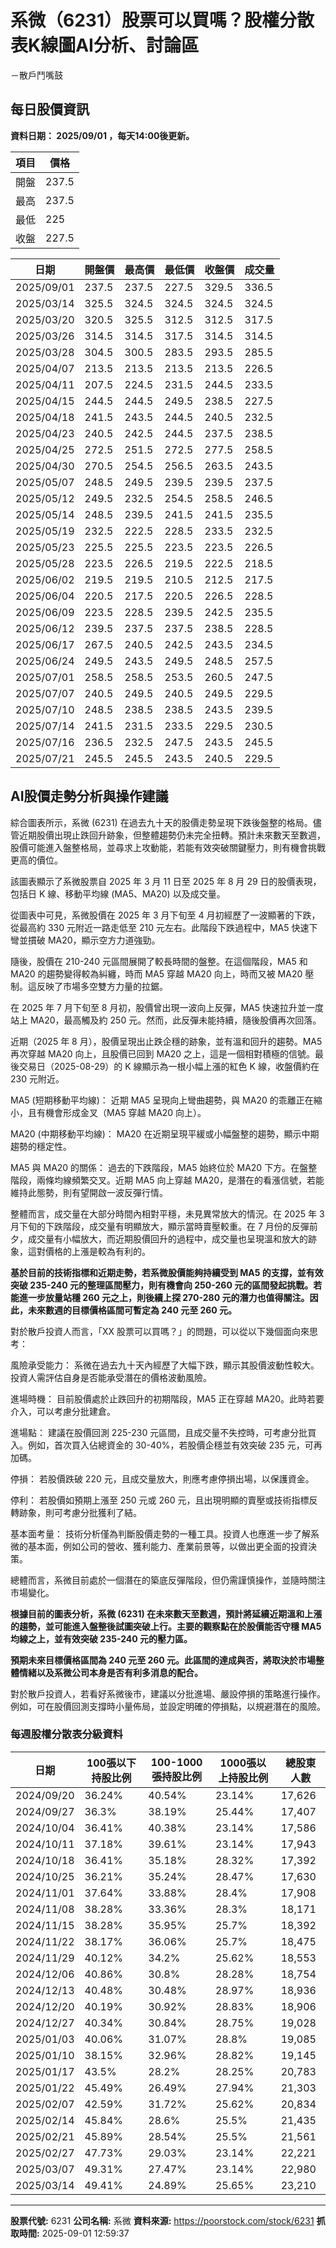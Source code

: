 # 系微（6231）股票可以買嗎？股權分散表K線圖AI分析、討論區
－散戶鬥嘴鼓

## 每日股價資訊

**資料日期： 2025/09/01 ，每天14:00後更新。**

| 項目 | 價格 |
|------|------|
| 開盤 | 237.5 |
| 最高 | 237.5 |
| 最低 | 225 |
| 收盤 | 227.5 |

| 日期 | 開盤價 | 最高價 | 最低價 | 收盤價 | 成交量 |
|------|--------|--------|--------|--------|--------|
| 2025/09/01 | 237.5 | 237.5 | 227.5 | 329.5 | 336.5 |
| 2025/03/14 | 325.5 | 324.5 | 324.5 | 324.5 | 324.5 |
| 2025/03/20 | 320.5 | 325.5 | 312.5 | 312.5 | 317.5 |
| 2025/03/26 | 314.5 | 314.5 | 317.5 | 314.5 | 314.5 |
| 2025/03/28 | 304.5 | 300.5 | 283.5 | 293.5 | 285.5 |
| 2025/04/07 | 213.5 | 213.5 | 213.5 | 213.5 | 226.5 |
| 2025/04/11 | 207.5 | 224.5 | 231.5 | 244.5 | 233.5 |
| 2025/04/15 | 244.5 | 244.5 | 249.5 | 238.5 | 227.5 |
| 2025/04/18 | 241.5 | 243.5 | 244.5 | 240.5 | 232.5 |
| 2025/04/23 | 240.5 | 242.5 | 244.5 | 237.5 | 238.5 |
| 2025/04/25 | 272.5 | 251.5 | 272.5 | 277.5 | 258.5 |
| 2025/04/30 | 270.5 | 254.5 | 256.5 | 263.5 | 243.5 |
| 2025/05/07 | 248.5 | 249.5 | 239.5 | 239.5 | 237.5 |
| 2025/05/12 | 249.5 | 232.5 | 254.5 | 258.5 | 246.5 |
| 2025/05/14 | 248.5 | 239.5 | 241.5 | 241.5 | 235.5 |
| 2025/05/19 | 232.5 | 222.5 | 228.5 | 233.5 | 232.5 |
| 2025/05/23 | 225.5 | 225.5 | 223.5 | 223.5 | 226.5 |
| 2025/05/28 | 223.5 | 226.5 | 219.5 | 222.5 | 218.5 |
| 2025/06/02 | 219.5 | 219.5 | 210.5 | 212.5 | 217.5 |
| 2025/06/04 | 220.5 | 217.5 | 220.5 | 226.5 | 228.5 |
| 2025/06/09 | 223.5 | 228.5 | 239.5 | 242.5 | 235.5 |
| 2025/06/12 | 239.5 | 237.5 | 237.5 | 238.5 | 228.5 |
| 2025/06/17 | 267.5 | 240.5 | 242.5 | 243.5 | 234.5 |
| 2025/06/24 | 249.5 | 243.5 | 249.5 | 248.5 | 257.5 |
| 2025/07/01 | 258.5 | 258.5 | 253.5 | 260.5 | 247.5 |
| 2025/07/07 | 240.5 | 249.5 | 240.5 | 249.5 | 229.5 |
| 2025/07/10 | 248.5 | 238.5 | 238.5 | 243.5 | 239.5 |
| 2025/07/14 | 241.5 | 231.5 | 233.5 | 229.5 | 230.5 |
| 2025/07/16 | 236.5 | 232.5 | 247.5 | 243.5 | 245.5 |
| 2025/07/21 | 245.5 | 245.5 | 243.5 | 240.5 | 229.5 |

## AI股價走勢分析與操作建議

綜合圖表所示，系微 (6231) 在過去九十天的股價走勢呈現下跌後盤整的格局。儘管近期股價出現止跌回升跡象，但整體趨勢仍未完全扭轉。預計未來數天至數週，股價可能進入盤整格局，並尋求上攻動能，若能有效突破關鍵壓力，則有機會挑戰更高的價位。

該圖表顯示了系微股票自 2025 年 3 月 11 日至 2025 年 8 月 29 日的股價表現，包括日 K 線、移動平均線 (MA5、MA20) 以及成交量。

從圖表中可見，系微股價在 2025 年 3 月下旬至 4 月初經歷了一波顯著的下跌，從最高約 330 元附近一路走低至 210 元左右。此階段下跌過程中，MA5 快速下彎並摜破 MA20，顯示空方力道強勁。

隨後，股價在 210-240 元區間展開了較長時間的盤整。在這個階段，MA5 和 MA20 的趨勢變得較為糾纏，時而 MA5 穿越 MA20 向上，時而又被 MA20 壓制。這反映了市場多空雙方力量的拉鋸。

在 2025 年 7 月下旬至 8 月初，股價曾出現一波向上反彈，MA5 快速拉升並一度站上 MA20，最高觸及約 250 元。然而，此反彈未能持續，隨後股價再次回落。

近期（2025 年 8 月），股價呈現出止跌企穩的跡象，並有溫和回升的趨勢。MA5 再次穿越 MA20 向上，且股價已回到 MA20 之上，這是一個相對積極的信號。最後交易日（2025-08-29）的 K 線顯示為一根小幅上漲的紅色 K 線，收盤價約在 230 元附近。

MA5 (短期移動平均線)： 近期 MA5 呈現向上彎曲趨勢，與 MA20 的乖離正在縮小，且有機會形成金叉（MA5 穿越 MA20 向上）。

MA20 (中期移動平均線)： MA20 在近期呈現平緩或小幅盤整的趨勢，顯示中期趨勢的穩定性。

MA5 與 MA20 的關係： 過去的下跌階段，MA5 始終位於 MA20 下方。在盤整階段，兩條均線頻繁交叉。近期 MA5 向上穿越 MA20，是潛在的看漲信號，若能維持此態勢，則有望開啟一波反彈行情。

整體而言，成交量在大部分時間內相對平穩，未見異常放大的情況。在 2025 年 3 月下旬的下跌階段，成交量有明顯放大，顯示當時賣壓較重。在 7 月份的反彈前夕，成交量有小幅放大，而近期股價回升的過程中，成交量也呈現溫和放大的跡象，這對價格的上漲是較為有利的。

**基於目前的技術指標和近期走勢，若系微股價能夠持續受到 MA5 的支撐，並有效突破 235-240 元的整理區間壓力，則有機會向 250-260 元的區間發起挑戰。若能進一步放量站穩 260 元之上，則後續上探 270-280 元的潛力也值得關注。因此，未來數週的目標價格區間可暫定為 240 元至 260 元。**

對於散戶投資人而言，「XX 股票可以買嗎？」的問題，可以從以下幾個面向來思考：

風險承受能力： 系微在過去九十天內經歷了大幅下跌，顯示其股價波動性較大。投資人需評估自身是否能承受潛在的價格波動風險。

進場時機： 目前股價處於止跌回升的初期階段，MA5 正在穿越 MA20。此時若要介入，可以考慮分批建倉。

進場點： 建議在股價回測 225-230 元區間，且成交量不失控時，可考慮分批買入。例如，首次買入佔總資金的 30-40%，若股價企穩並有效突破 235 元，可再加碼。

停損： 若股價跌破 220 元，且成交量放大，則應考慮停損出場，以保護資金。

停利： 若股價如預期上漲至 250 元或 260 元，且出現明顯的賣壓或技術指標反轉跡象，則可考慮分批獲利了結。

基本面考量： 技術分析僅為判斷股價走勢的一種工具。投資人也應進一步了解系微的基本面，例如公司的營收、獲利能力、產業前景等，以做出更全面的投資決策。

總體而言，系微目前處於一個潛在的築底反彈階段，但仍需謹慎操作，並隨時關注市場變化。

**根據目前的圖表分析，系微 (6231) 在未來數天至數週，預計將延續近期溫和上漲的趨勢，並可能進入盤整後試圖突破上行。主要的觀察點在於股價能否守穩 MA5 均線之上，並有效突破 235-240 元的壓力區。**

**預期未來目標價格區間為 240 元至 260 元。此區間的達成與否，將取決於市場整體情緒以及系微公司本身是否有利多消息的配合。**

對於散戶投資人，若看好系微後市，建議以分批進場、嚴設停損的策略進行操作。例如，可在股價回測支撐時小量佈局，並設定明確的停損點，以規避潛在的風險。

### 每週股權分散表分級資料

| 日期 | 100張以下持股比例 | 100-1000張持股比例 | 1000張以上持股比例 | 總股東人數 |
|------|-------------------|--------------------|--------------------|----------|
| 2024/09/20 | 36.24% | 40.54% | 23.14% | 17,626 |
| 2024/09/27 | 36.3% | 38.19% | 25.44% | 17,407 |
| 2024/10/04 | 36.41% | 40.38% | 23.14% | 17,586 |
| 2024/10/11 | 37.18% | 39.61% | 23.14% | 17,943 |
| 2024/10/18 | 36.41% | 35.18% | 28.32% | 17,392 |
| 2024/10/25 | 36.21% | 35.24% | 28.47% | 17,630 |
| 2024/11/01 | 37.64% | 33.88% | 28.4% | 17,908 |
| 2024/11/08 | 38.28% | 33.36% | 28.3% | 18,171 |
| 2024/11/15 | 38.28% | 35.95% | 25.7% | 18,392 |
| 2024/11/22 | 38.17% | 36.06% | 25.7% | 18,475 |
| 2024/11/29 | 40.12% | 34.2% | 25.62% | 18,553 |
| 2024/12/06 | 40.86% | 30.8% | 28.28% | 18,754 |
| 2024/12/13 | 40.48% | 30.48% | 28.97% | 18,936 |
| 2024/12/20 | 40.19% | 30.92% | 28.83% | 18,906 |
| 2024/12/27 | 40.34% | 30.84% | 28.75% | 19,028 |
| 2025/01/03 | 40.06% | 31.07% | 28.8% | 19,085 |
| 2025/01/10 | 38.15% | 32.96% | 28.82% | 19,145 |
| 2025/01/17 | 43.5% | 28.2% | 28.25% | 20,783 |
| 2025/01/22 | 45.49% | 26.49% | 27.94% | 21,303 |
| 2025/02/07 | 42.59% | 31.72% | 25.62% | 20,834 |
| 2025/02/14 | 45.84% | 28.6% | 25.5% | 21,435 |
| 2025/02/21 | 45.89% | 28.54% | 25.5% | 21,561 |
| 2025/02/27 | 47.73% | 29.03% | 23.14% | 22,221 |
| 2025/03/07 | 49.31% | 27.47% | 23.14% | 22,980 |
| 2025/03/14 | 49.41% | 24.89% | 25.65% | 23,210 |

---

**股票代號:** 6231
**公司名稱:** 系微
**資料來源:** https://poorstock.com/stock/6231
**抓取時間:** 2025-09-01 12:59:37